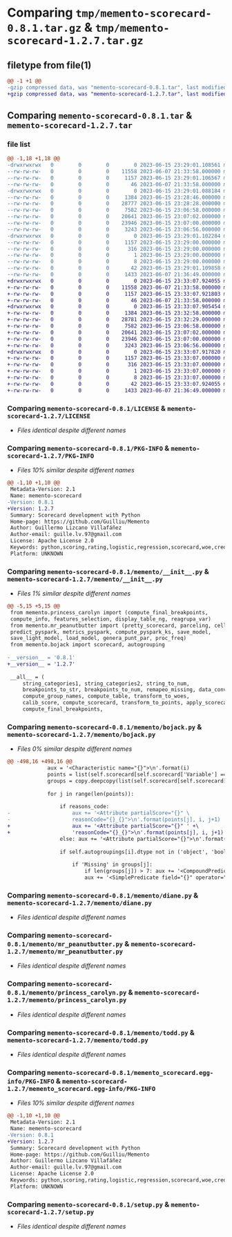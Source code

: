 # Comparing `tmp/memento-scorecard-0.8.1.tar.gz` & `tmp/memento-scorecard-1.2.7.tar.gz`

## filetype from file(1)

```diff
@@ -1 +1 @@
-gzip compressed data, was "memento-scorecard-0.8.1.tar", last modified: Thu Jun 15 23:29:01 2023, max compression
+gzip compressed data, was "memento-scorecard-1.2.7.tar", last modified: Thu Jun 15 23:33:07 2023, max compression
```

## Comparing `memento-scorecard-0.8.1.tar` & `memento-scorecard-1.2.7.tar`

### file list

```diff
@@ -1,18 +1,18 @@
-drwxrwxrwx   0        0        0        0 2023-06-15 23:29:01.108561 memento-scorecard-0.8.1/
--rw-rw-rw-   0        0        0    11558 2023-06-07 21:33:58.000000 memento-scorecard-0.8.1/LICENSE
--rw-rw-rw-   0        0        0     1157 2023-06-15 23:29:01.106567 memento-scorecard-0.8.1/PKG-INFO
--rw-rw-rw-   0        0        0       46 2023-06-07 21:33:58.000000 memento-scorecard-0.8.1/README.md
-drwxrwxrwx   0        0        0        0 2023-06-15 23:29:01.088184 memento-scorecard-0.8.1/memento/
--rw-rw-rw-   0        0        0     1384 2023-06-15 23:28:46.000000 memento-scorecard-0.8.1/memento/__init__.py
--rw-rw-rw-   0        0        0    28777 2023-06-15 23:28:28.000000 memento-scorecard-0.8.1/memento/bojack.py
--rw-rw-rw-   0        0        0     7582 2023-06-15 23:06:58.000000 memento-scorecard-0.8.1/memento/diane.py
--rw-rw-rw-   0        0        0    20641 2023-06-15 23:07:02.000000 memento-scorecard-0.8.1/memento/mr_peanutbutter.py
--rw-rw-rw-   0        0        0    23946 2023-06-15 23:07:00.000000 memento-scorecard-0.8.1/memento/princess_carolyn.py
--rw-rw-rw-   0        0        0     3243 2023-06-15 23:06:56.000000 memento-scorecard-0.8.1/memento/todd.py
-drwxrwxrwx   0        0        0        0 2023-06-15 23:29:01.102284 memento-scorecard-0.8.1/memento_scorecard.egg-info/
--rw-rw-rw-   0        0        0     1157 2023-06-15 23:29:00.000000 memento-scorecard-0.8.1/memento_scorecard.egg-info/PKG-INFO
--rw-rw-rw-   0        0        0      316 2023-06-15 23:29:00.000000 memento-scorecard-0.8.1/memento_scorecard.egg-info/SOURCES.txt
--rw-rw-rw-   0        0        0        1 2023-06-15 23:29:00.000000 memento-scorecard-0.8.1/memento_scorecard.egg-info/dependency_links.txt
--rw-rw-rw-   0        0        0        8 2023-06-15 23:29:00.000000 memento-scorecard-0.8.1/memento_scorecard.egg-info/top_level.txt
--rw-rw-rw-   0        0        0       42 2023-06-15 23:29:01.109858 memento-scorecard-0.8.1/setup.cfg
--rw-rw-rw-   0        0        0     1433 2023-06-07 21:36:49.000000 memento-scorecard-0.8.1/setup.py
+drwxrwxrwx   0        0        0        0 2023-06-15 23:33:07.924055 memento-scorecard-1.2.7/
+-rw-rw-rw-   0        0        0    11558 2023-06-07 21:33:58.000000 memento-scorecard-1.2.7/LICENSE
+-rw-rw-rw-   0        0        0     1157 2023-06-15 23:33:07.921803 memento-scorecard-1.2.7/PKG-INFO
+-rw-rw-rw-   0        0        0       46 2023-06-07 21:33:58.000000 memento-scorecard-1.2.7/README.md
+drwxrwxrwx   0        0        0        0 2023-06-15 23:33:07.905454 memento-scorecard-1.2.7/memento/
+-rw-rw-rw-   0        0        0     1384 2023-06-15 23:32:58.000000 memento-scorecard-1.2.7/memento/__init__.py
+-rw-rw-rw-   0        0        0    28781 2023-06-15 23:32:29.000000 memento-scorecard-1.2.7/memento/bojack.py
+-rw-rw-rw-   0        0        0     7582 2023-06-15 23:06:58.000000 memento-scorecard-1.2.7/memento/diane.py
+-rw-rw-rw-   0        0        0    20641 2023-06-15 23:07:02.000000 memento-scorecard-1.2.7/memento/mr_peanutbutter.py
+-rw-rw-rw-   0        0        0    23946 2023-06-15 23:07:00.000000 memento-scorecard-1.2.7/memento/princess_carolyn.py
+-rw-rw-rw-   0        0        0     3243 2023-06-15 23:06:56.000000 memento-scorecard-1.2.7/memento/todd.py
+drwxrwxrwx   0        0        0        0 2023-06-15 23:33:07.917820 memento-scorecard-1.2.7/memento_scorecard.egg-info/
+-rw-rw-rw-   0        0        0     1157 2023-06-15 23:33:07.000000 memento-scorecard-1.2.7/memento_scorecard.egg-info/PKG-INFO
+-rw-rw-rw-   0        0        0      316 2023-06-15 23:33:07.000000 memento-scorecard-1.2.7/memento_scorecard.egg-info/SOURCES.txt
+-rw-rw-rw-   0        0        0        1 2023-06-15 23:33:07.000000 memento-scorecard-1.2.7/memento_scorecard.egg-info/dependency_links.txt
+-rw-rw-rw-   0        0        0        8 2023-06-15 23:33:07.000000 memento-scorecard-1.2.7/memento_scorecard.egg-info/top_level.txt
+-rw-rw-rw-   0        0        0       42 2023-06-15 23:33:07.924055 memento-scorecard-1.2.7/setup.cfg
+-rw-rw-rw-   0        0        0     1433 2023-06-07 21:36:49.000000 memento-scorecard-1.2.7/setup.py
```

### Comparing `memento-scorecard-0.8.1/LICENSE` & `memento-scorecard-1.2.7/LICENSE`

 * *Files identical despite different names*

### Comparing `memento-scorecard-0.8.1/PKG-INFO` & `memento-scorecard-1.2.7/PKG-INFO`

 * *Files 10% similar despite different names*

```diff
@@ -1,10 +1,10 @@
 Metadata-Version: 2.1
 Name: memento-scorecard
-Version: 0.8.1
+Version: 1.2.7
 Summary: Scorecard development with Python
 Home-page: https://github.com/Guilliu/Memento
 Author: Guillermo Lizcano Villafáñez
 Author-email: guille.lv.97@gmail.com
 License: Apache License 2.0
 Keywords: python,scoring,rating,logistic,regression,scorecard,woe,credit-risk,autogrouping
 Platform: UNKNOWN
```

### Comparing `memento-scorecard-0.8.1/memento/__init__.py` & `memento-scorecard-1.2.7/memento/__init__.py`

 * *Files 1% similar despite different names*

```diff
@@ -5,15 +5,15 @@
 from memento.princess_carolyn import (compute_final_breakpoints,
 compute_info, features_selection, display_table_ng, reagrupa_var)
 from memento.mr_peanutbutter import (pretty_scorecard, parceling, cell_style,
 predict_pyspark, metrics_pyspark, compute_pyspark_ks, save_model,
 save_light_model, load_model, genera_punt_par, proc_freq)
 from memento.bojack import scorecard, autogrouping
 
-__version__ = '0.8.1'
+__version__ = '1.2.7'
 
 __all__ = (
     string_categories1, string_categories2, string_to_num,
     breakpoints_to_str, breakpoints_to_num, remapeo_missing, data_convert, adapt_data,
     compute_group_names, compute_table, transform_to_woes,
     calib_score, compute_scorecard, transform_to_points, apply_scorecard, compute_metrics,
     compute_final_breakpoints,
```

### Comparing `memento-scorecard-0.8.1/memento/bojack.py` & `memento-scorecard-1.2.7/memento/bojack.py`

 * *Files 0% similar despite different names*

```diff
@@ -498,16 +498,16 @@
             aux = '<Characteristic name="{}">\n'.format(i)
             points = list(self.scorecard[self.scorecard['Variable'] == i]['Aligned score'])
             groups = copy.deepcopy(list(self.scorecard[self.scorecard['Variable'] == i]['Group']))
             
             for j in range(len(points)):
                 
                 if reasons_code: 
-                    aux += '<Attribute partialScore="{}" \
-                    reasonCode="{}_{}">\n'.format(points[j], i, j+1)
+                    aux += '<Attribute partialScore="{}" ' +\
+                    'reasonCode="{}_{}">\n'.format(points[j], i, j+1)
                 else: aux += '<Attribute partialScore="{}">\n'.format(points[j])
                 
                 if self.autogroupings[i].dtype not in ('object', 'bool'):
   
                     if 'Missing' in groups[j]:
                         if len(groups[j]) > 7: aux += '<CompoundPredicate booleanOperator="or">\n'
                         aux += '<SimplePredicate field="{}" operator="isMissing"/>\n'.format(i)
```

### Comparing `memento-scorecard-0.8.1/memento/diane.py` & `memento-scorecard-1.2.7/memento/diane.py`

 * *Files identical despite different names*

### Comparing `memento-scorecard-0.8.1/memento/mr_peanutbutter.py` & `memento-scorecard-1.2.7/memento/mr_peanutbutter.py`

 * *Files identical despite different names*

### Comparing `memento-scorecard-0.8.1/memento/princess_carolyn.py` & `memento-scorecard-1.2.7/memento/princess_carolyn.py`

 * *Files identical despite different names*

### Comparing `memento-scorecard-0.8.1/memento/todd.py` & `memento-scorecard-1.2.7/memento/todd.py`

 * *Files identical despite different names*

### Comparing `memento-scorecard-0.8.1/memento_scorecard.egg-info/PKG-INFO` & `memento-scorecard-1.2.7/memento_scorecard.egg-info/PKG-INFO`

 * *Files 10% similar despite different names*

```diff
@@ -1,10 +1,10 @@
 Metadata-Version: 2.1
 Name: memento-scorecard
-Version: 0.8.1
+Version: 1.2.7
 Summary: Scorecard development with Python
 Home-page: https://github.com/Guilliu/Memento
 Author: Guillermo Lizcano Villafáñez
 Author-email: guille.lv.97@gmail.com
 License: Apache License 2.0
 Keywords: python,scoring,rating,logistic,regression,scorecard,woe,credit-risk,autogrouping
 Platform: UNKNOWN
```

### Comparing `memento-scorecard-0.8.1/setup.py` & `memento-scorecard-1.2.7/setup.py`

 * *Files identical despite different names*

